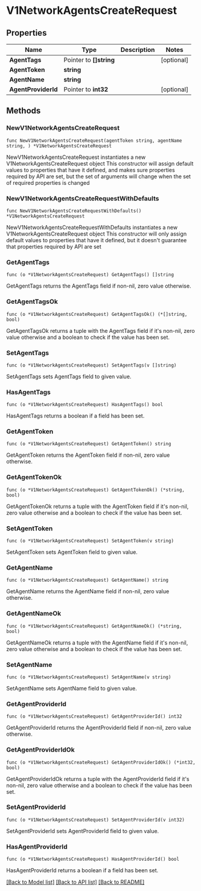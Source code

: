 # V1NetworkAgentsCreateRequest

## Properties

Name | Type | Description | Notes
------------ | ------------- | ------------- | -------------
**AgentTags** | Pointer to **[]string** |  | [optional] 
**AgentToken** | **string** |  | 
**AgentName** | **string** |  | 
**AgentProviderId** | Pointer to **int32** |  | [optional] 

## Methods

### NewV1NetworkAgentsCreateRequest

`func NewV1NetworkAgentsCreateRequest(agentToken string, agentName string, ) *V1NetworkAgentsCreateRequest`

NewV1NetworkAgentsCreateRequest instantiates a new V1NetworkAgentsCreateRequest object
This constructor will assign default values to properties that have it defined,
and makes sure properties required by API are set, but the set of arguments
will change when the set of required properties is changed

### NewV1NetworkAgentsCreateRequestWithDefaults

`func NewV1NetworkAgentsCreateRequestWithDefaults() *V1NetworkAgentsCreateRequest`

NewV1NetworkAgentsCreateRequestWithDefaults instantiates a new V1NetworkAgentsCreateRequest object
This constructor will only assign default values to properties that have it defined,
but it doesn't guarantee that properties required by API are set

### GetAgentTags

`func (o *V1NetworkAgentsCreateRequest) GetAgentTags() []string`

GetAgentTags returns the AgentTags field if non-nil, zero value otherwise.

### GetAgentTagsOk

`func (o *V1NetworkAgentsCreateRequest) GetAgentTagsOk() (*[]string, bool)`

GetAgentTagsOk returns a tuple with the AgentTags field if it's non-nil, zero value otherwise
and a boolean to check if the value has been set.

### SetAgentTags

`func (o *V1NetworkAgentsCreateRequest) SetAgentTags(v []string)`

SetAgentTags sets AgentTags field to given value.

### HasAgentTags

`func (o *V1NetworkAgentsCreateRequest) HasAgentTags() bool`

HasAgentTags returns a boolean if a field has been set.

### GetAgentToken

`func (o *V1NetworkAgentsCreateRequest) GetAgentToken() string`

GetAgentToken returns the AgentToken field if non-nil, zero value otherwise.

### GetAgentTokenOk

`func (o *V1NetworkAgentsCreateRequest) GetAgentTokenOk() (*string, bool)`

GetAgentTokenOk returns a tuple with the AgentToken field if it's non-nil, zero value otherwise
and a boolean to check if the value has been set.

### SetAgentToken

`func (o *V1NetworkAgentsCreateRequest) SetAgentToken(v string)`

SetAgentToken sets AgentToken field to given value.


### GetAgentName

`func (o *V1NetworkAgentsCreateRequest) GetAgentName() string`

GetAgentName returns the AgentName field if non-nil, zero value otherwise.

### GetAgentNameOk

`func (o *V1NetworkAgentsCreateRequest) GetAgentNameOk() (*string, bool)`

GetAgentNameOk returns a tuple with the AgentName field if it's non-nil, zero value otherwise
and a boolean to check if the value has been set.

### SetAgentName

`func (o *V1NetworkAgentsCreateRequest) SetAgentName(v string)`

SetAgentName sets AgentName field to given value.


### GetAgentProviderId

`func (o *V1NetworkAgentsCreateRequest) GetAgentProviderId() int32`

GetAgentProviderId returns the AgentProviderId field if non-nil, zero value otherwise.

### GetAgentProviderIdOk

`func (o *V1NetworkAgentsCreateRequest) GetAgentProviderIdOk() (*int32, bool)`

GetAgentProviderIdOk returns a tuple with the AgentProviderId field if it's non-nil, zero value otherwise
and a boolean to check if the value has been set.

### SetAgentProviderId

`func (o *V1NetworkAgentsCreateRequest) SetAgentProviderId(v int32)`

SetAgentProviderId sets AgentProviderId field to given value.

### HasAgentProviderId

`func (o *V1NetworkAgentsCreateRequest) HasAgentProviderId() bool`

HasAgentProviderId returns a boolean if a field has been set.


[[Back to Model list]](../README.md#documentation-for-models) [[Back to API list]](../README.md#documentation-for-api-endpoints) [[Back to README]](../README.md)


